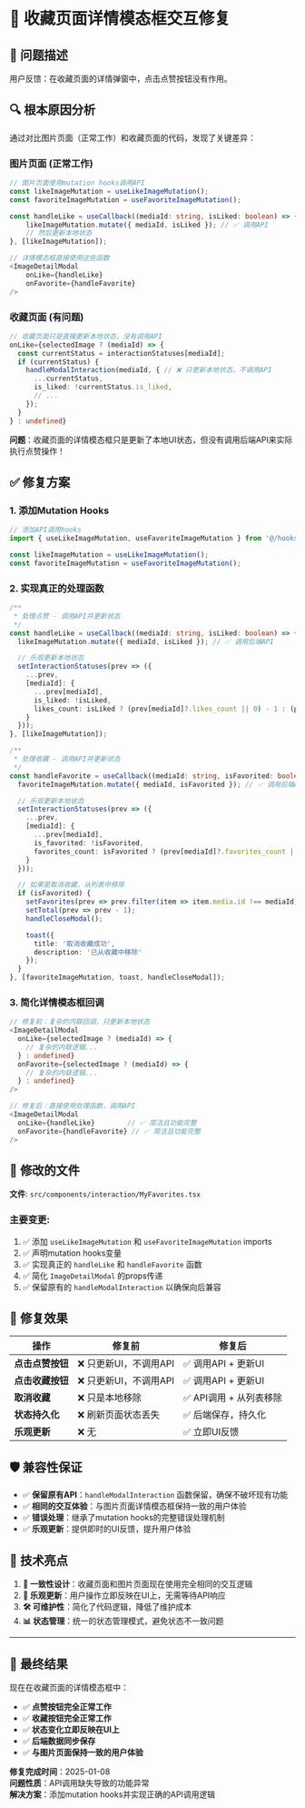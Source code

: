 # 🔧 收藏页面详情模态框交互修复

## 🎯 问题描述

用户反馈：在收藏页面的详情弹窗中，点击点赞按钮没有作用。

## 🔍 根本原因分析

通过对比图片页面（正常工作）和收藏页面的代码，发现了关键差异：

### **图片页面** (正常工作) 
```typescript
// 图片页面使用mutation hooks调用API
const likeImageMutation = useLikeImageMutation();
const favoriteImageMutation = useFavoriteImageMutation();

const handleLike = useCallback((mediaId: string, isLiked: boolean) => {
    likeImageMutation.mutate({ mediaId, isLiked }); // ✅ 调用API
    // 然后更新本地状态
}, [likeImageMutation]);

// 详情模态框直接使用这些函数
<ImageDetailModal
    onLike={handleLike}
    onFavorite={handleFavorite}
/>
```

### **收藏页面** (有问题)
```typescript
// 收藏页面只是直接更新本地状态，没有调用API
onLike={selectedImage ? (mediaId) => {
  const currentStatus = interactionStatuses[mediaId];
  if (currentStatus) {
    handleModalInteraction(mediaId, { // ❌ 只更新本地状态，不调用API
      ...currentStatus,
      is_liked: !currentStatus.is_liked,
      // ...
    });
  }
} : undefined}
```

**问题**：收藏页面的详情模态框只是更新了本地UI状态，但没有调用后端API来实际执行点赞操作！

## ✅ 修复方案

### 1. **添加Mutation Hooks**
```typescript
// 添加API调用hooks
import { useLikeImageMutation, useFavoriteImageMutation } from '@/hooks/queries/useUserMedia';

const likeImageMutation = useLikeImageMutation();
const favoriteImageMutation = useFavoriteImageMutation();
```

### 2. **实现真正的处理函数**
```typescript
/**
 * 处理点赞 - 调用API并更新状态
 */
const handleLike = useCallback((mediaId: string, isLiked: boolean) => {
  likeImageMutation.mutate({ mediaId, isLiked }); // ✅ 调用后端API

  // 乐观更新本地状态
  setInteractionStatuses(prev => ({
    ...prev,
    [mediaId]: {
      ...prev[mediaId],
      is_liked: !isLiked,
      likes_count: isLiked ? (prev[mediaId]?.likes_count || 0) - 1 : (prev[mediaId]?.likes_count || 0) + 1,
    }
  }));
}, [likeImageMutation]);

/**
 * 处理收藏 - 调用API并更新状态  
 */
const handleFavorite = useCallback((mediaId: string, isFavorited: boolean) => {
  favoriteImageMutation.mutate({ mediaId, isFavorited }); // ✅ 调用后端API

  // 乐观更新本地状态
  setInteractionStatuses(prev => ({
    ...prev,
    [mediaId]: {
      ...prev[mediaId],
      is_favorited: !isFavorited,
      favorites_count: isFavorited ? (prev[mediaId]?.favorites_count || 0) - 1 : (prev[mediaId]?.favorites_count || 0) + 1,
    }
  }));

  // 如果是取消收藏，从列表中移除
  if (isFavorited) {
    setFavorites(prev => prev.filter(item => item.media.id !== mediaId));
    setTotal(prev => prev - 1);
    handleCloseModal();

    toast({
      title: '取消收藏成功',
      description: '已从收藏中移除'
    });
  }
}, [favoriteImageMutation, toast, handleCloseModal]);
```

### 3. **简化详情模态框回调**
```typescript
// 修复前：复杂的内联回调，只更新本地状态
<ImageDetailModal
  onLike={selectedImage ? (mediaId) => {
    // 复杂的内联逻辑...
  } : undefined}
  onFavorite={selectedImage ? (mediaId) => {
    // 复杂的内联逻辑...
  } : undefined}
/>

// 修复后：直接使用处理函数，调用API
<ImageDetailModal
  onLike={handleLike}        // ✅ 简洁且功能完整
  onFavorite={handleFavorite} // ✅ 简洁且功能完整
/>
```

## 📁 修改的文件

**文件**: `src/components/interaction/MyFavorites.tsx`

### **主要变更**:
1. ✅ 添加 `useLikeImageMutation` 和 `useFavoriteImageMutation` imports
2. ✅ 声明mutation hooks变量
3. ✅ 实现真正的 `handleLike` 和 `handleFavorite` 函数
4. ✅ 简化 `ImageDetailModal` 的props传递
5. ✅ 保留原有的 `handleModalInteraction` 以确保向后兼容

## 🎯 修复效果

| 操作 | 修复前 | 修复后 |
|------|--------|--------|
| **点击点赞按钮** | ❌ 只更新UI，不调用API | ✅ 调用API + 更新UI |
| **点击收藏按钮** | ❌ 只更新UI，不调用API | ✅ 调用API + 更新UI |
| **取消收藏** | ❌ 只是本地移除 | ✅ API调用 + 从列表移除 |
| **状态持久化** | ❌ 刷新页面状态丢失 | ✅ 后端保存，持久化 |
| **乐观更新** | ❌ 无 | ✅ 立即UI反馈 |

## 🛡️ 兼容性保证

- ✅ **保留原有API**：`handleModalInteraction` 函数保留，确保不破坏现有功能
- ✅ **相同的交互体验**：与图片页面详情模态框保持一致的用户体验
- ✅ **错误处理**：继承了mutation hooks的完整错误处理机制
- ✅ **乐观更新**：提供即时的UI反馈，提升用户体验

## 🌟 技术亮点

1. **🔄 一致性设计**：收藏页面和图片页面现在使用完全相同的交互逻辑
2. **🎯 乐观更新**：用户操作立即反映在UI上，无需等待API响应
3. **🛠️ 可维护性**：简化了代码逻辑，降低了维护成本
4. **📊 状态管理**：统一的状态管理模式，避免状态不一致问题

---

## 🎉 最终结果

现在在收藏页面的详情模态框中：

- ✅ **点赞按钮完全正常工作**
- ✅ **收藏按钮完全正常工作**  
- ✅ **状态变化立即反映在UI上**
- ✅ **后端数据同步保存**
- ✅ **与图片页面保持一致的用户体验**

**修复完成时间**：2025-01-08  
**问题性质**：API调用缺失导致的功能异常  
**解决方案**：添加mutation hooks并实现正确的API调用逻辑
